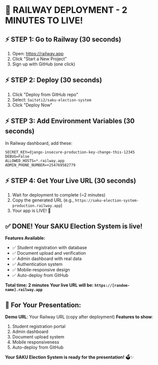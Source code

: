 # 🚀 RAILWAY DEPLOYMENT - 2 MINUTES TO LIVE!

## ⚡ **STEP 1: Go to Railway (30 seconds)**
1. Open: https://railway.app
2. Click "Start a New Project"
3. Sign up with GitHub (one click)

## ⚡ **STEP 2: Deploy (30 seconds)**
1. Click "Deploy from GitHub repo"
2. Select: `Saitoti2/saku-election-system`
3. Click "Deploy Now"

## ⚡ **STEP 3: Add Environment Variables (30 seconds)**
In Railway dashboard, add these:
```
SECRET_KEY=django-insecure-production-key-change-this-12345
DEBUG=False
ALLOWED_HOSTS=*.railway.app
ADMIN_PHONE_NUMBER=+254769582779
```

## ⚡ **STEP 4: Get Your Live URL (30 seconds)**
1. Wait for deployment to complete (~2 minutes)
2. Copy the generated URL (e.g., `https://saku-election-system-production.railway.app`)
3. Your app is LIVE! 🎉

## ✅ **DONE! Your SAKU Election System is live!**

**Features Available:**
- ✅ Student registration with database
- ✅ Document upload and verification
- ✅ Admin dashboard with real data
- ✅ Authentication system
- ✅ Mobile-responsive design
- ✅ Auto-deploy from GitHub

**Total time: 2 minutes**
**Your live URL will be: `https://[random-name].railway.app`**

## 🎯 **For Your Presentation:**

**Demo URL**: Your Railway URL (copy after deployment)
**Features to show**:
1. Student registration portal
2. Admin dashboard
3. Document upload system
4. Mobile responsiveness
5. Auto-deploy from GitHub

**Your SAKU Election System is ready for the presentation!** 🗳️✨

